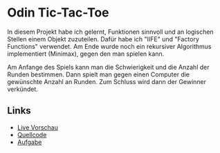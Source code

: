 # Odin Tic-Tac-Toe 

In diesem Projekt habe ich gelernt, Funktionen sinnvoll und an logischen Stellen einem Objekt zuzuteilen. Dafür habe ich "IIFE" und "Factory Functions" verwendet. Am Ende wurde noch ein rekursiver Algorithmus implementiert (Minimax), gegen den man spielen kann.

Am Anfange des Spiels kann man die Schwierigkeit und die Anzahl der Runden bestimmen. Dann spielt man gegen einen Computer die gewünschte Anzahl an Runden.  Zum Schluss wird dann der Gewinner verkündet.

## Links

- [Live Vorschau](https://tomsoerr.github.io/odin-tic-tac-toe/)
- [Quellcode](https://github.com/TomSoerr/odin-tic-tac-toe)
- [Aufgabe](https://www.theodinproject.com/lessons/node-path-javascript-tic-tac-toe)


